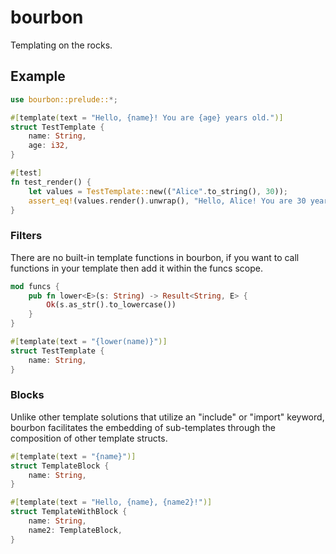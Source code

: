 # bourbon
Templating on the rocks.

## Example

```rust
use bourbon::prelude::*;

#[template(text = "Hello, {name}! You are {age} years old.")]
struct TestTemplate {
    name: String,
    age: i32,
}

#[test]
fn test_render() {
    let values = TestTemplate::new(("Alice".to_string(), 30));
    assert_eq!(values.render().unwrap(), "Hello, Alice! You are 30 years old.");
}
```

### Filters

There are no built-in template functions in bourbon, if you want to call functions in your template then add it within the funcs scope.

```rust
mod funcs {
    pub fn lower<E>(s: String) -> Result<String, E> {
        Ok(s.as_str().to_lowercase())
    }
}

#[template(text = "{lower(name)}")]
struct TestTemplate {
    name: String,
}
```

### Blocks

Unlike other template solutions that utilize an "include" or "import" keyword, bourbon facilitates the embedding of sub-templates through the composition of other template structs.

```rust
#[template(text = "{name}")]
struct TemplateBlock {
    name: String,
}

#[template(text = "Hello, {name}, {name2}!")]
struct TemplateWithBlock {
    name: String,
    name2: TemplateBlock,
}
```
